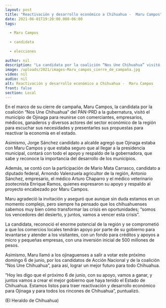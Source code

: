 ```yaml
---
layout: post
title: "Reactivación y desarrollo económico a Chihuahua -  Maru Campos"
date: 2021-06-01T19:20:00.000-06:00
tags:
  
  - Maru Campos
  
  - candidata
  
  - elecciones
  
author: nil
description: "La candidata por la coalición “Nos Une Chihuahua” visitó el municipio de Ojinaga para reunirse con comerciantes, empresarios, médicos, ganaderos"
image: /uploads/2021/images-Maru_campos_cierre_de_campaña.jpg
video: nil
audio: nil
alt: Reactivación y desarrollo económico a Chihuahua -  Maru Campos
front: false
section: Local
---
```


En el marco de su cierre de campaña, Maru Campos, la candidata por la coalición “Nos Une Chihuahua” del PAN-PRD a la gubernatura, visitó el municipio de Ojinaga para reunirse con comerciantes, empresarios, médicos, ganaderos y diversos actores del sector económico de la región para escuchar sus necesidades y presentarles sus propuestas para reactivar la economía en el estado.

Asimismo, Jorge Sánchez candidato a alcalde agregó que Ojinaga estaba con Maru Campos y que estaba seguro que al llegar a la presidencia municipal, contará con todo el apoyo y respaldo de la gobernadora, que sabe y reconoce la importancia del desarrollo de los municipios.

Además, se contó con la participación de Mario Mata Carrasco, candidato a diputado federal, Arnondo Valenzuela agricultor de la región, Antonio Sánchez, empresario, el médico Arturo Chaparro y el médico veterinario zootecnista Enrique Ramos, quienes expresaron su apoyo y respaldo al proyecto encabezado por Maru Campos.

Maru agradeció la invitación y aseguró que aunque sin duda estamos en un momento complejo, pero siempre ha pensado que los chihuahuenses sabemos muy bien cómo transformar las crisis en oportunidades; “somos los vencedores del desierto, y juntos, vamos a vencer esta crisis”.

La candidata, reconoció el enorme potencial de la región y se comprometió a que los comercios locales tendrán apoyo por parte de su gobierno para levantarse y atender a los visitantes, con un fondo para créditos y apoyos a micro y pequeñas empresas, con una inversión inicial de 500 millones de pesos.

Asimismo, Maru llamó a los ojinaguenses a salir a votar este próximo domingo 6 de junio, por los candidatos de Acción Nacional y de la coalición “Nos Une Chihuahua”, para así, lograr un mejor futuro para todo Chihuahua.

“Hoy les digo que el próximo 6 de junio, con su apoyo, vamos a ganar, y juntos vamos a crear el mejor gobierno que haya tenido el Estado de Chihuahua. Estamos listos para traer reactivación y desarrollo económico para Ojinaga y para todos los rincones de Chihuahua”, puntualizó.

(El Heraldo de Chihuahua)